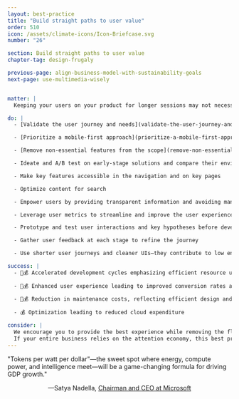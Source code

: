```yaml
---
layout: best-practice
title: "Build straight paths to user value"
order: 510
icon: /assets/climate-icons/Icon-Briefcase.svg
number: "26"

section: Build straight paths to user value
chapter-tag: design-frugaly

previous-page: align-business-model-with-sustainability-goals
next-page: use-multimedia-wisely


matter: |
  Keeping your users on your product for longer sessions may not necessarily translate into better business results—they may get lost or distracted and leave. What’s certain, though, is that the longer they use it, the more greenhouse gasses releases are generated through energy use and data processing. The good news? You don’t have to choose between user needs and sustainability. Designing just enough to meet user needs keeps things clear and focused, which users love—and it’s leaner and greener too. Cut the fluff, keep it short and sweet!

do: |
  - [Validate the user journey and needs](validate-the-user-journey-and-needs)

  - [Prioritize a mobile-first approach](prioritize-a-mobile-first-approach)

  - [Remove non-essential features from the scope](remove-non-essential-features-from-the-scope)

  - Ideate and A/B test on early-stage solutions and compare their environmental impact

  - Make key features accessible in the navigation and on key pages

  - Optimize content for search

  - Empower users by providing transparent information and avoiding manipulative dark patterns to encourage them to make informed decisions and reduce their environmental impact.

  - Leverage user metrics to streamline and improve the user experience

  - Prototype and test user interactions and key hypotheses before development

  - Gather user feedback at each stage to refine the journey

  - Use shorter user journeys and cleaner UIs—they contribute to low energy use, low data storage, fewer page loads, and fewer opportunities to overuse features and functionalities, while also improving performance through faster response times

success: |
  - 🧑💰 Accelerated development cycles emphasizing efficient resource use
  
  - 🧑💰 Enhanced user experience leading to improved conversion rates and overall satisfaction
  
  - 🧑💰 Reduction in maintenance costs, reflecting efficient design and execution
  
  - 💰 Optimization leading to reduced cloud expenditure

consider: |
  We encourage you to provide the best experience while removing the fluff that doesn’t serve the brand or the business. [Reuse and recycle](reuse-and-recycle) existing features can help you avoid reinventing the wheel and reduce your scope.
  If your entire business relies on the attention economy, this best practice might not be as easy as it is for other businesses or products, but there are still some valuable takeaways you could implement to streamline your user experience.
---
```


<div class="bigquote">
  <span class="highlight">"Tokens per watt per dollar"—the sweet spot where energy, compute power, and intelligence meet—will be a game-changing formula for driving GDP growth."</span>
</div>

<p style="text-align:center;">—Satya Nadella, <a href="https://www.linkedin.com/in/satyanadella?miniProfileUrn=urn%3Ali%3Afsd_profile%3AACoAAAEkwwAB9KEc2TrQgOLEQ-vzRyZeCDyc6DQ">Chairman and CEO at Microsoft</a></p>